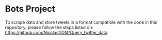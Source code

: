 # Bots Project

To scrape data and store tweets in a format compatible with the code in this repository, please follow the steps listed on: https://github.com/NicolasGDM/Query_twitter_data. 
